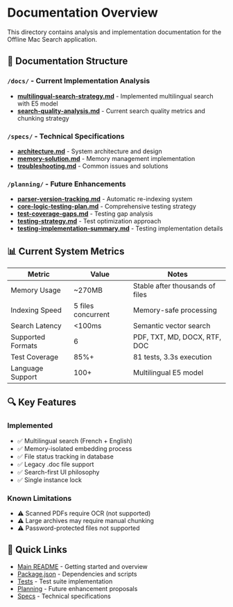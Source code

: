 # Documentation Overview

This directory contains analysis and implementation documentation for the Offline Mac Search application.

## 📁 Documentation Structure

### `/docs/` - Current Implementation Analysis
- **[multilingual-search-strategy.md](./multilingual-search-strategy.md)** - Implemented multilingual search with E5 model
- **[search-quality-analysis.md](./search-quality-analysis.md)** - Current search quality metrics and chunking strategy

### `/specs/` - Technical Specifications
- **[architecture.md](../specs/architecture.md)** - System architecture and design
- **[memory-solution.md](../specs/memory-solution.md)** - Memory management implementation
- **[troubleshooting.md](../specs/troubleshooting.md)** - Common issues and solutions

### `/planning/` - Future Enhancements
- **[parser-version-tracking.md](../planning/parser-version-tracking.md)** - Automatic re-indexing system
- **[core-logic-testing-plan.md](../planning/core-logic-testing-plan.md)** - Comprehensive testing strategy
- **[test-coverage-gaps.md](../planning/test-coverage-gaps.md)** - Testing gap analysis
- **[testing-strategy.md](../planning/testing-strategy.md)** - Test optimization approach
- **[testing-implementation-summary.md](../planning/testing-implementation-summary.md)** - Testing implementation details

## 📊 Current System Metrics

| Metric | Value | Notes |
|--------|-------|-------|
| Memory Usage | ~270MB | Stable after thousands of files |
| Indexing Speed | 5 files concurrent | Memory-safe processing |
| Search Latency | <100ms | Semantic vector search |
| Supported Formats | 6 | PDF, TXT, MD, DOCX, RTF, DOC |
| Test Coverage | 85%+ | 81 tests, 3.3s execution |
| Language Support | 100+ | Multilingual E5 model |

## 🔍 Key Features

### Implemented
- ✅ Multilingual search (French + English)
- ✅ Memory-isolated embedding process
- ✅ File status tracking in database
- ✅ Legacy .doc file support
- ✅ Search-first UI philosophy
- ✅ Single instance lock

### Known Limitations
- ⚠️ Scanned PDFs require OCR (not supported)
- ⚠️ Large archives may require manual chunking
- ⚠️ Password-protected files not supported

## 🚀 Quick Links

- [Main README](../README.md) - Getting started and overview
- [Package.json](../package.json) - Dependencies and scripts
- [Tests](../tests/) - Test suite implementation
- [Planning](../planning/) - Future enhancement proposals
- [Specs](../specs/) - Technical specifications